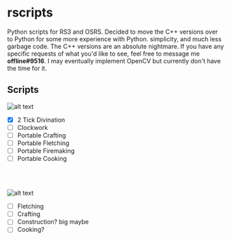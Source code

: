 # rscripts
Python scripts for RS3 and OSRS. Decided to move the C++ versions over to Python for some more experience with Python. simplicity, and much less garbage code. The C++ versions are an absolute nightmare. If you have any specific requests of what you'd like to see, feel free to message me **offline#9516**. I may eventually implement OpenCV but currently don't have the time for it.

## Scripts

![alt text](https://camo.githubusercontent.com/ab0920b3bf41df826c18cd5d554f3bb8a380e9f0b676ca26efb31e69378f3363/687474703a2f2f7777772e73696d706c65696d616765726573697a65722e636f6d2f5f75706c6f6164732f70686f746f732f62323736393664302f72756e6573636170652d69636f6e2d325f33302e706e67)
- [X] 2 Tick Divination
- [ ] Clockwork
- [ ] Portable Crafting
- [ ] Portable Fletching
- [ ] Portable Firemaking
- [ ] Portable Cooking

<br/>
<br/>

![alt text](https://camo.githubusercontent.com/044fb963f625fbd36ee4146fba210b74d804fe66523459743e1e1fad035b1d83/687474703a2f2f7777772e73696d706c65696d616765726573697a65722e636f6d2f5f75706c6f6164732f70686f746f732f62323736393664302f6f7372732d6c6f676f5f315f31352e706e67)
- [ ] Fletching
- [ ] Crafting
- [ ] Construction? big maybe
- [ ] Cooking?
